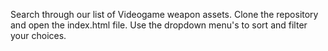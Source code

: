 Search through our list of Videogame weapon assets.
Clone the repository and open the index.html file.
Use the dropdown menu's to sort and filter your choices.